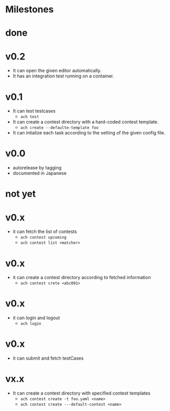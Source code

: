 # Milestones

# done

# v0.2

- It can open the given editor automatically.
- It has an integration test running on a container.

# v0.1

- It can test testcases
  - `ach test`
- It can create a contest directory with a hard-coded contest template.
   - `ach create --defaulte-template foo`
- It can intialize each task according to the setting of the given config file.


# v0.0

- autorelease by tagging
- documented in Japanese

# not yet

# v0.x

- it can fetch the list of contests
  - `ach contest upcoming`
  - `ach contest list <matcher>`

# v0.x

- it can create a contest directory according to fetched information
  - `ach contest crete <abc001>`

# v0.x

- it can login and logout
  - `ach login`

# v0.x

- it can submit and fetch testCases


# vx.x

- It can create a contest directory with specified contest templates
  - `ach contest create -t foo.yaml <name>`
  - `ach contest create ---default-contest <name>`
